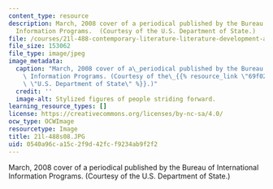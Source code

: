 ```yaml
---
content_type: resource
description: March, 2008 cover of a periodical published by the Bureau of International
  Information Programs.  (Courtesy of the U.S. Department of State.)
file: /courses/21l-488-contemporary-literature-literature-development-and-human-rights-spring-2008/0540a96ca15c2f9d42fcf9234ab9f2f2_21l-488s08.JPG
file_size: 153062
file_type: image/jpeg
image_metadata:
  caption: "March, 2008 cover of a\_periodical published by the Bureau of International\
    \ Information Programs. (Courtesy of the\_{{% resource_link \"69f02f4e-6312-40ed-8e7b-1b7cc680f50d\"\
    \ \"U.S. Department of State\" %}}.)"
  credit: ''
  image-alt: Stylized figures of people striding forward.
learning_resource_types: []
license: https://creativecommons.org/licenses/by-nc-sa/4.0/
ocw_type: OCWImage
resourcetype: Image
title: 21l-488s08.JPG
uid: 0540a96c-a15c-2f9d-42fc-f9234ab9f2f2
---
```

March, 2008 cover of a periodical published by the Bureau of International Information Programs.  (Courtesy of the U.S. Department of State.)